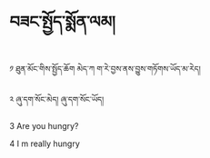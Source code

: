 # བཟང་སྤྱོད་སྨོན་ལམ།


༡  ཐུན་མོང་གིས་སྤྱོད་ཆོག མེད་ཀ ག་རེ་བྱས་ནས་བྱུས་གཏོགས་ཡོད་མ་རེད། 


༢  ཞུ་དག་སོང་མེད། ཞུ་དག་སོང་ཡོད། 

3 Are you hungry?

4 I m really hungry
